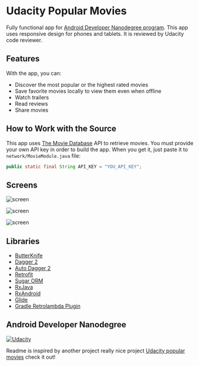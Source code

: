 # Udacity Popular Movies

Fully functional app for [Android Developer Nanodegree program](https://www.udacity.com/course/android-developer-nanodegree--nd801). This app uses responsive design for phones and tablets. It is reviewed by Udacity code reviewer. 

## Features

With the app, you can:
* Discover the most popular or the highest rated movies
* Save favorite movies locally to view them even when offline
* Watch trailers
* Read reviews
* Share movies

## How to Work with the Source

This app uses [The Movie Database](https://www.themoviedb.org/documentation/api) API to retrieve movies.
You must provide your own API key in order to build the app. When you get it, just paste it to `network/MovieModule.java` file: 
```java    
public static final String API_KEY = "YOU_API_KEY";
```

## Screens

![screen](https://cloud.githubusercontent.com/assets/3719141/14508076/815697ce-01ce-11e6-9f01-ddebe43af8dc.png)

![screen](https://cloud.githubusercontent.com/assets/3719141/14508074/815526f0-01ce-11e6-874e-66f36c31a4bc.png)

![screen](https://cloud.githubusercontent.com/assets/3719141/14508075/8156995e-01ce-11e6-90b0-307b8c952ca2.png)

## Libraries

* [ButterKnife](https://github.com/JakeWharton/butterknife)
* [Dagger 2](https://github.com/google/dagger)
* [Auto Dagger 2](https://github.com/lukaspili/Auto-Dagger2)
* [Retrofit](https://github.com/square/retrofit)
* [Sugar ORM](https://github.com/satyan/sugar)
* [RxJava](https://github.com/ReactiveX/RxJava)
* [RxAndroid](https://github.com/ReactiveX/RxAndroid)
* [Glide](https://github.com/bumptech/glide)
* [Gradle Retrolambda Plugin](https://github.com/evant/gradle-retrolambda)

## Android Developer Nanodegree
[![Udacity](https://cloud.githubusercontent.com/assets/3719141/14508774/c7f6cbce-01d1-11e6-9daf-02bcd10b6400.jpeg)](https://www.udacity.com/course/android-developer-nanodegree--nd801)

Readme is inspired by another project really nice project [Udacity popular movies](https://github.com/ewintory/udacity-popular-movies) check it out!
